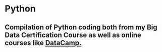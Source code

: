 # Python

## Compilation of Python coding both from my Big Data Certification Course as well as online courses like [DataCamp.](https://www.datacamp.com/tracks/data-scientist-with-python?version=4)
